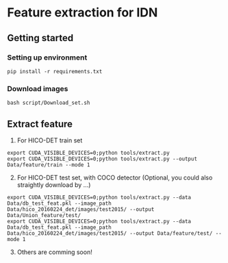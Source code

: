 # Feature extraction for IDN

## Getting started

### Setting up environment

```shell
pip install -r requirements.txt
```

### Download images

```shell
bash script/Download_set.sh
```

## Extract feature

1. For HICO-DET train set

```shell
export CUDA_VISIBLE_DEVICES=0;python tools/extract.py
export CUDA_VISIBLE_DEVICES=0;python tools/extract.py --output Data/feature/train --mode 1
```

2. For HICO-DET test set, with COCO detector (Optional, you could also straightly download by ...)

```shell
export CUDA_VISIBLE_DEVICES=0;python tools/extract.py --data Data/db_test_feat.pkl --image_path Data/hico_20160224_det/images/test2015/ --output Data/Union_feature/test/
export CUDA_VISIBLE_DEVICES=0;python tools/extract.py --data Data/db_test_feat.pkl --image_path Data/hico_20160224_det/images/test2015/ --output Data/feature/test/ --mode 1
```

3. Others are comming soon!